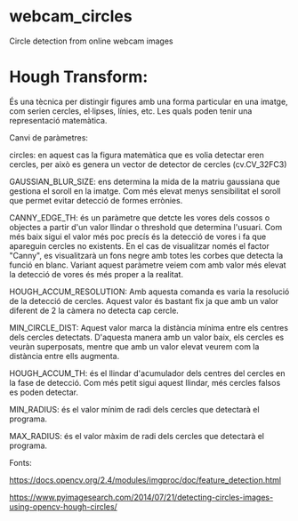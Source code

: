 # webcam_circles
Circle detection from online webcam images


# Hough Transform:

És una tècnica per distingir figures amb una forma particular en una imatge, com serien cercles, el·lipses, línies, etc. Les quals poden tenir una representació matemàtica.

Canvi de paràmetres:

circles: en aquest cas la figura matemàtica que es volia detectar eren cercles, per això es genera un vector de detector de cercles (cv.CV_32FC3)

GAUSSIAN_BLUR_SIZE: ens determina la mida de la matriu gaussiana que gestiona el soroll en la imatge. Com més elevat menys sensibilitat el soroll que permet evitar detecció de formes errònies.

CANNY_EDGE_TH: és un paràmetre que detcte les vores dels cossos o objectes a partir d'un valor llindar o threshold que determina l'usuari. Com més baix sigui el valor més poc precís és la detecció de vores i fa que apareguin cercles no existents. En el cas de visualitzar només el factor "Canny", es visualitzarà un fons negre amb totes les corbes que detecta la funció en blanc. Variant aquest paràmetre veiem com amb valor més elevat la detecció de vores és més proper a la realitat.

HOUGH_ACCUM_RESOLUTION: Amb aquesta comanda es varia la resolució de la detecció de cercles. Aquest valor és bastant fix ja que amb un valor diferent de 2 la càmera no detecta cap cercle.

MIN_CIRCLE_DIST: Aquest valor marca la distància mínima entre els centres dels cercles detectats. D'aquesta manera amb un valor baix, els cercles es veuràn superposats, mentre que amb un valor elevat veurem com la distància entre ells augmenta.

HOUGH_ACCUM_TH: és el llindar d'acumulador dels centres del cercles en la fase de detecció. Com més petit sigui aquest llindar, més cercles falsos es poden detectar. 

MIN_RADIUS: és el valor mínim de radi dels cercles que detectarà el programa.

MAX_RADIUS: és el valor màxim de radi dels cercles que detectarà el programa.

Fonts: 

https://docs.opencv.org/2.4/modules/imgproc/doc/feature_detection.html

https://www.pyimagesearch.com/2014/07/21/detecting-circles-images-using-opencv-hough-circles/
